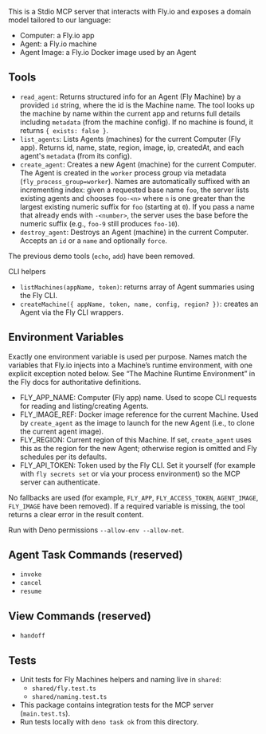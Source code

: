 This is a Stdio MCP server that interacts with Fly.io and exposes a domain model
tailored to our language:

- Computer: a Fly.io app
- Agent: a Fly.io machine
- Agent Image: a Fly.io Docker image used by an Agent

## Tools

- `read_agent`: Returns structured info for an Agent (Fly Machine) by a provided
  `id` string, where the id is the Machine name. The tool looks up the machine
  by name within the current app and returns full details including `metadata`
  (from the machine config). If no machine is found, it returns
  `{ exists: false }`.
- `list_agents`: Lists Agents (machines) for the current Computer (Fly app).
  Returns id, name, state, region, image, ip, createdAt, and each agent's
  `metadata` (from its config).
- `create_agent`: Creates a new Agent (machine) for the current Computer. The
  Agent is created in the `worker` process group via metadata
  (`fly_process_group=worker`). Names are automatically suffixed with an
  incrementing index: given a requested base name `foo`, the server lists
  existing agents and chooses `foo-<n>` where `n` is one greater than the
  largest existing numeric suffix for `foo` (starting at `0`). If you pass a
  name that already ends with `-<number>`, the server uses the base before the
  numeric suffix (e.g., `foo-9` still produces `foo-10`).
- `destroy_agent`: Destroys an Agent (machine) in the current Computer. Accepts
  an `id` or a `name` and optionally `force`.

The previous demo tools (`echo`, `add`) have been removed.

CLI helpers

- `listMachines(appName, token)`: returns array of Agent summaries using the Fly
  CLI.
- `createMachine({ appName, token, name, config, region? })`: creates an Agent
  via the Fly CLI wrappers.

## Environment Variables

Exactly one environment variable is used per purpose. Names match the variables
that Fly.io injects into a Machine’s runtime environment, with one explicit
exception noted below. See “The Machine Runtime Environment” in the Fly docs for
authoritative definitions.

- FLY_APP_NAME: Computer (Fly app) name. Used to scope CLI requests for reading
  and listing/creating Agents.
- FLY_IMAGE_REF: Docker image reference for the current Machine. Used by
  `create_agent` as the image to launch for the new Agent (i.e., to clone the
  current agent image).
- FLY_REGION: Current region of this Machine. If set, `create_agent` uses this
  as the region for the new Agent; otherwise region is omitted and Fly schedules
  per its defaults.
- FLY_API_TOKEN: Token used by the Fly CLI. Set it yourself (for example with
  `fly secrets set` or via your process environment) so the MCP server can
  authenticate.

No fallbacks are used (for example, `FLY_APP`, `FLY_ACCESS_TOKEN`,
`AGENT_IMAGE`, `FLY_IMAGE` have been removed). If a required variable is
missing, the tool returns a clear error in the result content.

Run with Deno permissions `--allow-env --allow-net`.

## Agent Task Commands (reserved)

- `invoke`
- `cancel`
- `resume`

## View Commands (reserved)

- `handoff`

## Tests

- Unit tests for Fly Machines helpers and naming live in `shared`:
  - `shared/fly.test.ts`
  - `shared/naming.test.ts`
- This package contains integration tests for the MCP server (`main.test.ts`).
- Run tests locally with `deno task ok` from this directory.
